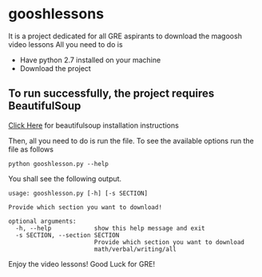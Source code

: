 # gooshlessons
It is a project dedicated for all GRE aspirants to download the magoosh video lessons
All you need to do is 
- Have python 2.7 installed on your machine
- Download the project
## To run successfully, the project requires BeautifulSoup
[Click Here](https://www.crummy.com/software/BeautifulSoup/bs4/doc/) for beautifulsoup installation instructions

Then, all you need to do is run the file. To see the available options run the file as follows
```
python gooshlesson.py --help
```
You shall see the following output.
```
usage: gooshlesson.py [-h] [-s SECTION]

Provide which section you want to download!

optional arguments:
  -h, --help            show this help message and exit
  -s SECTION, --section SECTION
                        Provide which section you want to download
                        math/verbal/writing/all

```
Enjoy the video lessons!
Good Luck for GRE!



